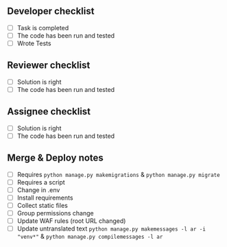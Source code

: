## Developer checklist
- [ ] Task is completed
- [ ] The code has been run and tested
- [ ] Wrote Tests

## Reviewer checklist
- [ ] Solution is right
- [ ] The code has been run and tested

## Assignee checklist
- [ ] Solution is right
- [ ] The code has been run and tested

## Merge & Deploy notes
- [ ] Requires `python manage.py makemigrations` & `python manage.py migrate`
- [ ] Requires a script
- [ ] Change in .env
- [ ] Install requirements
- [ ] Collect static files
- [ ] Group permissions change
- [ ] Update WAF rules (root URL changed)
- [ ] Update untranslated text `python manage.py makemessages -l ar -i "venv*"` & `python manage.py compilemessages -l ar`
